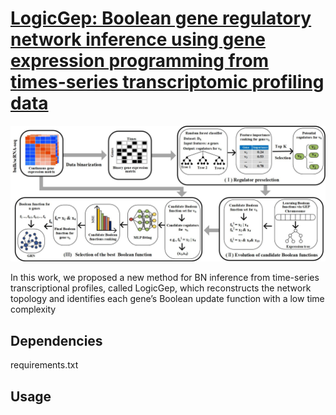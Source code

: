 # [LogicGep: Boolean gene regulatory network inference using gene expression programming from times-series transcriptomic profiling data](https://github.com/DZ-Z/LogicGep)

![Screenshot](Figure/Framwork.jpg)

In this work, we proposed a new method for BN inference from time-series transcriptional profiles, called LogicGep,
which reconstructs the network topology and identifies each gene’s Boolean update function with a low time
complexity

## Dependencies
requirements.txt
  
## Usage

